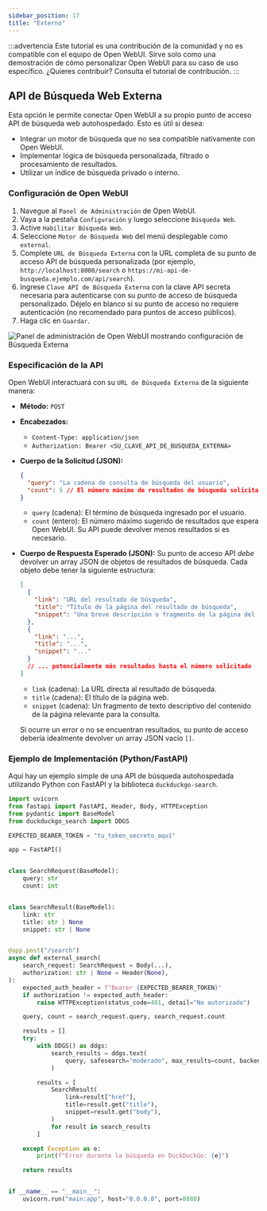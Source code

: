 ```yaml
---
sidebar_position: 17
title: "Externo"
---
```


:::advertencia
Este tutorial es una contribución de la comunidad y no es compatible con el equipo de Open WebUI. Sirve solo como una demostración de cómo personalizar Open WebUI para su caso de uso específico. ¿Quieres contribuir? Consulta el tutorial de contribución.
:::

## API de Búsqueda Web Externa

Esta opción le permite conectar Open WebUI a su propio punto de acceso API de búsqueda web autohospedado. Esto es útil si desea:

*   Integrar un motor de búsqueda que no sea compatible nativamente con Open WebUI.
*   Implementar lógica de búsqueda personalizada, filtrado o procesamiento de resultados.
*   Utilizar un índice de búsqueda privado o interno.

### Configuración de Open WebUI

1.  Navegue al `Panel de Administración` de Open WebUI.
2.  Vaya a la pestaña `Configuración` y luego seleccione `Búsqueda Web`.
3.  Active `Habilitar Búsqueda Web`.
4.  Seleccione `Motor de Búsqueda Web` del menú desplegable como `external`.
5.  Complete `URL de Búsqueda Externa` con la URL completa de su punto de acceso API de búsqueda personalizada (por ejemplo, `http://localhost:8000/search` o `https://mi-api-de-busqueda.ejemplo.com/api/search`).
6.  Ingrese `Clave API de Búsqueda Externa` con la clave API secreta necesaria para autenticarse con su punto de acceso de búsqueda personalizado. Déjelo en blanco si su punto de acceso no requiere autenticación (no recomendado para puntos de acceso públicos).
7.  Haga clic en `Guardar`.

![Panel de administración de Open WebUI mostrando configuración de Búsqueda Externa](/images/tutorial_external_search.png)

### Especificación de la API

Open WebUI interactuará con su `URL de Búsqueda Externa` de la siguiente manera:

*   **Método:** `POST`
*   **Encabezados:**
    *   `Content-Type: application/json`
    *   `Authorization: Bearer <SU_CLAVE_API_DE_BUSQUEDA_EXTERNA>`
*   **Cuerpo de la Solicitud (JSON):**
    ```json
    {
      "query": "La cadena de consulta de búsqueda del usuario",
      "count": 5 // El número máximo de resultados de búsqueda solicitados
    }
    ```
    *   `query` (cadena): El término de búsqueda ingresado por el usuario.
    *   `count` (entero): El número máximo sugerido de resultados que espera Open WebUI. Su API puede devolver menos resultados si es necesario.

*   **Cuerpo de Respuesta Esperado (JSON):**
    Su punto de acceso API *debe* devolver un array JSON de objetos de resultados de búsqueda. Cada objeto debe tener la siguiente estructura:
    ```json
    [
      {
        "link": "URL del resultado de búsqueda",
        "title": "Título de la página del resultado de búsqueda",
        "snippet": "Una breve descripción o fragmento de la página del resultado de búsqueda"
      },
      {
        "link": "...",
        "title": "...",
        "snippet": "..."
      }
      // ... potencialmente más resultados hasta el número solicitado
    ]
    ```
    *   `link` (cadena): La URL directa al resultado de búsqueda.
    *   `title` (cadena): El título de la página web.
    *   `snippet` (cadena): Un fragmento de texto descriptivo del contenido de la página relevante para la consulta.

    Si ocurre un error o no se encuentran resultados, su punto de acceso debería idealmente devolver un array JSON vacío `[]`.

### Ejemplo de Implementación (Python/FastAPI)

Aquí hay un ejemplo simple de una API de búsqueda autohospedada utilizando Python con FastAPI y la biblioteca `duckduckgo-search`.

```python
import uvicorn
from fastapi import FastAPI, Header, Body, HTTPException
from pydantic import BaseModel
from duckduckgo_search import DDGS

EXPECTED_BEARER_TOKEN = "tu_token_secreto_aquí"

app = FastAPI()


class SearchRequest(BaseModel):
    query: str
    count: int


class SearchResult(BaseModel):
    link: str
    title: str | None
    snippet: str | None


@app.post("/search")
async def external_search(
    search_request: SearchRequest = Body(...),
    authorization: str | None = Header(None),
):
    expected_auth_header = f"Bearer {EXPECTED_BEARER_TOKEN}"
    if authorization != expected_auth_header:
        raise HTTPException(status_code=401, detail="No autorizado")

    query, count = search_request.query, search_request.count

    results = []
    try:
        with DDGS() as ddgs:
            search_results = ddgs.text(
                query, safesearch="moderado", max_results=count, backend="lite"
            )

        results = [
            SearchResult(
                link=result["href"],
                title=result.get("title"),
                snippet=result.get("body"),
            )
            for result in search_results
        ]

    except Exception as e:
        print(f"Error durante la búsqueda en DuckDuckGo: {e}")

    return results


if __name__ == "__main__":
    uvicorn.run("main:app", host="0.0.0.0", port=8888)
```